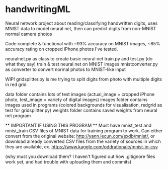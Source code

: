 # handwritingML
Neural network project about reading/classifying handwritten digits, uses MNIST data to model neural net, then can predict digits from non-MNIST normal camera photos

Code complete & functional with ~93% accuracy on MNIST images, ~85% accuracy rating on cropped iPhone photos I've tested.

neuralnet.py as class to create basic neural net
train.py and test.py (do what they say) train & test neural net on MNIST images
mnistconverter.py as converter to convert normal photos to MNIST-like input

WIP! gridsplitter.py is me trying to split digits from photo with multiple digits in red grid

data folder contains lots of test images (actual_image = cropped iPhone photo, test_image = variety of digital images)
images folder contains images used in programs (colored backgrounds for visualisation, redgrid as test for gridsplitter.py)
weights folder contains saved weights from neural net program

** IMPORTANT IF USING THIS PROGRAM ** 
Must have mnist_test and mnist_train CSV files of MNIST data for training program to work.
Can either convert from the original website: http://yann.lecun.com/exdb/mnist/, 
or download already converted CSV files from the variety of sources in which they are available, ex. https://www.kaggle.com/oddrationale/mnist-in-csv

(why must you download them? I haven't figured out how .gitignore files work yet, and had trouble with uploading them and commits)
